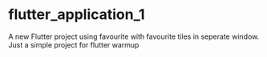 # flutter_application_1

A new Flutter project using favourite with favourite tiles in seperate window. Just a simple project for flutter warmup
